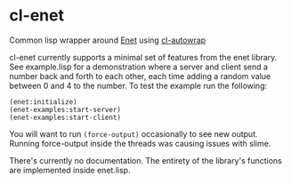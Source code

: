 # cl-enet

Common lisp wrapper around [Enet](http://enet.bespin.org/) using [cl-autowrap](https://github.com/rpav/cl-autowrap)

cl-enet currently supports a minimal set of features from the enet
library. See example.lisp for a demonstration where a server and
client send a number back and forth to each other, each time adding a
random value between 0 and 4 to the number. To test the example run
the following:

```
(enet:initialize)
(enet-examples:start-server)
(enet-examples:start-client)
```

You will want to run `(force-output)` occasionally to see new output.
Running force-output inside the threads was causing issues with slime.

There's currently no documentation. The entirety of the library's
functions are implemented inside enet.lisp.

